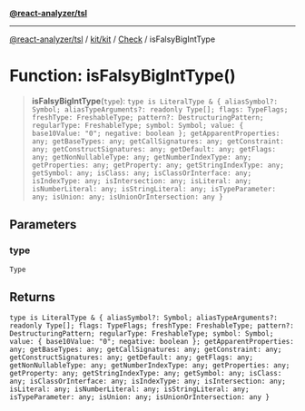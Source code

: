 [**@react-analyzer/tsl**](../../../../../README.md)

***

[@react-analyzer/tsl](../../../../../README.md) / [kit/kit](../../../README.md) / [Check](../README.md) / isFalsyBigIntType

# Function: isFalsyBigIntType()

> **isFalsyBigIntType**(`type`): `type is LiteralType & { aliasSymbol?: Symbol; aliasTypeArguments?: readonly Type[]; flags: TypeFlags; freshType: FreshableType; pattern?: DestructuringPattern; regularType: FreshableType; symbol: Symbol; value: { base10Value: "0"; negative: boolean }; getApparentProperties: any; getBaseTypes: any; getCallSignatures: any; getConstraint: any; getConstructSignatures: any; getDefault: any; getFlags: any; getNonNullableType: any; getNumberIndexType: any; getProperties: any; getProperty: any; getStringIndexType: any; getSymbol: any; isClass: any; isClassOrInterface: any; isIndexType: any; isIntersection: any; isLiteral: any; isNumberLiteral: any; isStringLiteral: any; isTypeParameter: any; isUnion: any; isUnionOrIntersection: any }`

## Parameters

### type

`Type`

## Returns

`type is LiteralType & { aliasSymbol?: Symbol; aliasTypeArguments?: readonly Type[]; flags: TypeFlags; freshType: FreshableType; pattern?: DestructuringPattern; regularType: FreshableType; symbol: Symbol; value: { base10Value: "0"; negative: boolean }; getApparentProperties: any; getBaseTypes: any; getCallSignatures: any; getConstraint: any; getConstructSignatures: any; getDefault: any; getFlags: any; getNonNullableType: any; getNumberIndexType: any; getProperties: any; getProperty: any; getStringIndexType: any; getSymbol: any; isClass: any; isClassOrInterface: any; isIndexType: any; isIntersection: any; isLiteral: any; isNumberLiteral: any; isStringLiteral: any; isTypeParameter: any; isUnion: any; isUnionOrIntersection: any }`
